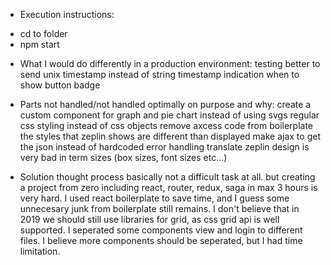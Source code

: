 

* Execution instructions:
- cd to folder
- npm start

* What I would do differently in a production environment:
testing
better to send unix timestamp instead of string timestamp
indication when to show button badge

* Parts not handled/not handled optimally on purpose and why:
create a custom component for graph and pie chart instead of using svgs
regular css styling instead of css objects
remove axcess code from boilerplate
the styles that zeplin shows are different than displayed
make ajax to get the json instead of hardcoded
error handling
translate
zeplin design is very bad in term sizes (box sizes, font sizes etc...)

* Solution thought process
basically not a difficult task at all.
but creating a project from zero including react, router, redux, saga in max 3 hours
is very hard.
I used react boilerplate to save time, and I guess some unnecesary junk from boilerplate still remains.
I don't believe that in 2019 we should still use libraries for grid, as css grid api is well supported.
I seperated some components view and login to different files. I believe more components should be seperated,
but I had time limitation.